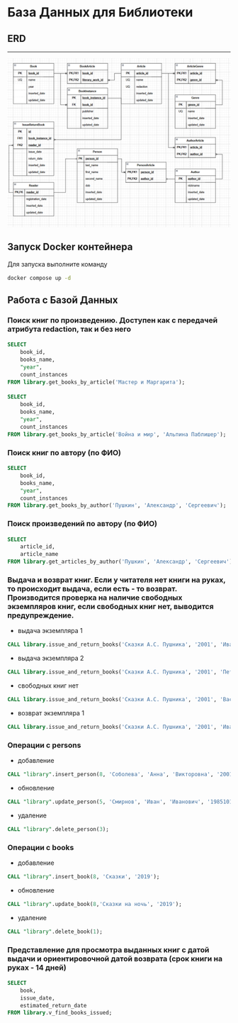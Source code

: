 # База Данных для Библиотеки

## ERD
***
![diagram](docs/diagram.png)


## Запуск Docker контейнера

Для запуска выполните команду

```bash
docker compose up -d
```

## Работа с Базой Данных

### Поиск книг по произведению. Доступен как с передачей атрибута redaction, так и без него

```sql
SELECT 
    book_id,
    books_name,
    "year",
    count_instances
FROM library.get_books_by_article('Мастер и Маргарита');

SELECT
    book_id,
    books_name,
    "year",
    count_instances 
FROM library.get_books_by_article('Война и мир', 'Альпина Паблишер');
```

### Поиск книг по автору (по ФИО)

```sql
SELECT 
    book_id,
    books_name,
    "year",
    count_instances 
FROM library.get_books_by_author('Пушкин', 'Александр', 'Сергеевич');
```

### Поиск произведений по автору (по ФИО)

```sql
SELECT
    article_id,
    article_name   
FROM library.get_articles_by_author('Пушкин', 'Александр', 'Сергеевич');
```

### Выдача и возврат книг. Если у читателя нет книги на руках, то происходит выдача, если есть - то возврат. Производится проверка на наличие свободных экземпляров книг, если свободных книг нет, выводится предупреждение.

- выдача экземпляра 1

```sql
CALL library.issue_and_return_books('Сказки А.С. Пушника', '2001', 'Иванов', 'Иван', 'Иванович', '1985-10-12');
```

- выдача экземпляра 2

```sql
CALL library.issue_and_return_books('Сказки А.С. Пушника', '2001', 'Петров', 'Петр', 'Петрович', '1970-04-05');
```

- свободных книг нет

```sql
CALL library.issue_and_return_books('Сказки А.С. Пушника', '2001', 'Васильева', 'Мария', 'Ивановна', '1999-01-01');
```

- возврат экземпляра 1

```sql
CALL library.issue_and_return_books('Сказки А.С. Пушника', '2001', 'Иванов', 'Иван', 'Иванович', '1985-10-12');
```

### Операции с persons

- добавление

```sql
CALL "library".insert_person(8, 'Соболева', 'Анна', 'Викторовна', '20010406'); 
```

- обновление

```sql
CALL "library".update_person(5, 'Смирнов', 'Иван', 'Иванович', '19851012');
```

- удаление

```sql
CALL "library".delete_person(3);
```

### Операции с books

- добавление

```sql
CALL "library".insert_book(8, 'Сказки', '2019');
```

- обновление

```sql
CALL "library".update_book(8,'Сказки на ночь', '2019');
```

- удаление

```sql
CALL "library".delete_book(1);
```

### Представление для просмотра выданных книг с датой выдачи и ориентировочной датой возврата (срок книги на руках - 14 дней)

```sql
SELECT
    book,
    issue_date,
    estimated_return_date
FROM library.v_find_books_issued;
```

